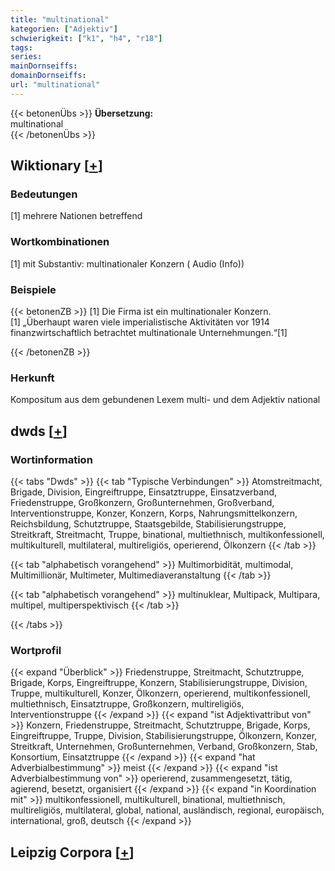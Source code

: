 ```yaml
---
title: "multinational"
kategorien: ["Adjektiv"]
schwierigkeit: ["k1", "h4", "r18"]
tags:
series:
mainDornseiffs:
domainDornseiffs:
url: "multinational"
---
```


{{< betonenÜbs >}}
**Übersetzung:**  
multinational  
{{< /betonenÜbs >}}

## Wiktionary [[+](https://de.wiktionary.org/wiki/multinational)]

### Bedeutungen
[1] mehrere Nationen betreffend  

### Wortkombinationen
[1] mit Substantiv: multinationaler Konzern ( Audio (Info))  

### Beispiele
{{< betonenZB >}}
[1] Die Firma ist ein multinationaler Konzern.  
[1] „Überhaupt waren viele imperialistische Aktivitäten vor 1914 finanzwirtschaftlich betrachtet multinationale Unternehmungen.“[1]  

{{< /betonenZB >}}
### Herkunft
Kompositum aus dem gebundenen Lexem multi- und dem Adjektiv national  



## dwds [[+](https://www.dwds.de/wb/multinational)]

### Wortinformation
{{< tabs "Dwds" >}}
{{< tab "Typische Verbindungen" >}}
Atomstreitmacht, Brigade, Division, Eingreiftruppe, Einsatztruppe, Einsatzverband, Friedenstruppe, Großkonzern, Großunternehmen, Großverband, Interventionstruppe, Konzer, Konzern, Korps, Nahrungsmittelkonzern, Reichsbildung, Schutztruppe, Staatsgebilde, Stabilisierungstruppe, Streitkraft, Streitmacht, Truppe, binational, multiethnisch, multikonfessionell, multikulturell, multilateral, multireligiös, operierend, Ölkonzern
{{< /tab >}}

{{< tab "alphabetisch vorangehend" >}}
Multimorbidität, multimodal, Multimillionär, Multimeter, Multimediaveranstaltung
{{< /tab >}}

{{< tab "alphabetisch vorangehend" >}}
multinuklear, Multipack, Multipara, multipel, multiperspektivisch
{{< /tab >}}

{{< /tabs >}}

### Wortprofil
{{< expand "Überblick" >}} Friedenstruppe, Streitmacht, Schutztruppe, Brigade, Korps, Eingreiftruppe, Konzern, Stabilisierungstruppe, Division, Truppe, multikulturell, Konzer, Ölkonzern, operierend, multikonfessionell, multiethnisch, Einsatztruppe, Großkonzern, multireligiös, Interventionstruppe {{< /expand >}}
{{< expand "ist Adjektivattribut von" >}} Konzern, Friedenstruppe, Streitmacht, Schutztruppe, Brigade, Korps, Eingreiftruppe, Truppe, Division, Stabilisierungstruppe, Ölkonzern, Konzer, Streitkraft, Unternehmen, Großunternehmen, Verband, Großkonzern, Stab, Konsortium, Einsatztruppe {{< /expand >}}
{{< expand "hat Adverbialbestimmung" >}} meist {{< /expand >}}
{{< expand "ist Adverbialbestimmung von" >}} operierend, zusammengesetzt, tätig, agierend, besetzt, organisiert {{< /expand >}}
{{< expand "in Koordination mit" >}} multikonfessionell, multikulturell, binational, multiethnisch, multireligiös, multilateral, global, national, ausländisch, regional, europäisch, international, groß, deutsch {{< /expand >}}

## Leipzig Corpora [[+](https://corpora.uni-leipzig.de/en/res?word=multinational&corpusId=deu_newscrawl-public_2018)]

